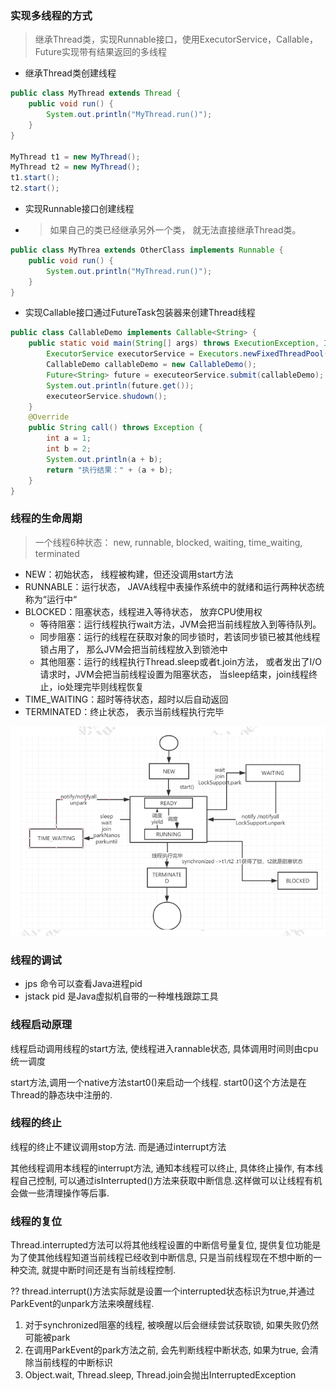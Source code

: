 ### 实现多线程的方式

> 继承Thread类，实现Runnable接口，使用ExecutorService，Callable，Future实现带有结果返回的多线程

* 继承Thread类创建线程

```java
public class MyThread extends Thread {
    public void run() {
        System.out.println("MyThread.run()");
    }
}

MyThread t1 = new MyThread();
MyThread t2 = new MyThread();
t1.start();
t2.start();
```

* 实现Runnable接口创建线程
* > 如果自己的类已经继承另外一个类， 就无法直接继承Thread类。

```java
public class MyThrea extends OtherClass implements Runnable {
    public void run() {
        System.out.println("MyThread.run()");
    }
}
```

* 实现Callable接口通过FutureTask包装器来创建Thread线程

```java
public class CallableDemo implements Callable<String> {
    public static void main(String[] args) throws ExecutionException, InterruptedException {
        ExecutorService executorService = Executors.newFixedThreadPool(1);
        CallableDemo callableDemo = new CallableDemo();
        Future<String> future = executeorService.submit(callableDemo);
        System.out.println(future.get());
        executeorService.shudown();
    }
    @Override
    public String call() throws Exception {
        int a = 1;
        int b = 2;
        System.out.println(a + b);
        return "执行结果：" + (a + b); 
    }
}
```

### 线程的生命周期

> 一个线程6种状态： new, runnable, blocked, waiting, time\_waiting, terminated

* NEW：初始状态， 线程被构建，但还没调用start方法
* RUNNABLE：运行状态， JAVA线程中表操作系统中的就绪和运行两种状态统称为“运行中“
* BLOCKED：阻塞状态，线程进入等待状态， 放弃CPU使用权
  * 等待阻塞：运行线程执行wait方法，JVM会把当前线程放入到等待队列。
  * 同步阻塞：运行的线程在获取对象的同步锁时，若该同步锁已被其他线程锁占用了， 那么JVM会把当前线程放入到锁池中
  * 其他阻塞：运行的线程执行Thread.sleep或者t.join方法， 或者发出了I/O请求时，JVM会把当前线程设置为阻塞状态， 当sleep结束，join线程终止，io处理完毕则线程恢复
* TIME\_WAITING：超时等待状态，超时以后自动返回
* TERMINATED：终止状态， 表示当前线程执行完毕

![image-20200309182528156](线程基础.assets/image-20200309182528156.png)

### 线程的调试

* jps 命令可以查看Java进程pid
* jstack pid 是Java虚拟机自带的一种堆栈跟踪工具

### 线程启动原理

线程启动调用线程的start方法, 使线程进入rannable状态, 具体调用时间则由cpu统一调度

start方法,调用一个native方法start0()来启动一个线程. start0()这个方法是在Thread的静态块中注册的.

### 线程的终止

线程的终止不建议调用stop方法. 而是通过interrupt方法

其他线程调用本线程的interrupt方法, 通知本线程可以终止, 具体终止操作, 有本线程自己控制, 可以通过isInterrupted()方法来获取中断信息.这样做可以让线程有机会做一些清理操作等后事.

### 线程的复位

Thread.interrupted方法可以将其他线程设置的中断信号量复位, 提供复位功能是为了使其他线程知道当前线程已经收到中断信息, 只是当前线程现在不想中断的一种交流, 就提中断时间还是有当前线程控制.

?? thread.interrupt()方法实际就是设置一个interrupted状态标识为true,并通过ParkEvent的unpark方法来唤醒线程.

1. 对于synchronized阻塞的线程, 被唤醒以后会继续尝试获取锁, 如果失败仍然可能被park
2. 在调用ParkEvent的park方法之前, 会先判断线程中断状态, 如果为true, 会清除当前线程的中断标识
3. Object.wait, Thread.sleep, Thread.join会抛出InterruptedException

